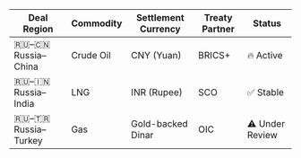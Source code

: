 | Deal Region       | Commodity     | Settlement Currency | Treaty Partner | Status |
|-------------------|----------------|----------------------|----------------|--------|
| 🇷🇺–🇨🇳 Russia–China     | Crude Oil      | CNY (Yuan)           | BRICS+         | 🔥 Active  
| 🇷🇺–🇮🇳 Russia–India     | LNG            | INR (Rupee)          | SCO            | ✅ Stable  
| 🇷🇺–🇹🇷 Russia–Turkey    | Gas             | Gold-backed Dinar    | OIC            | ⚠️ Under Review
